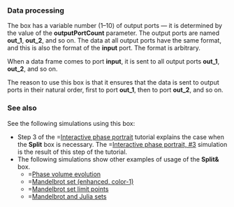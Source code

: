 ### Data processing

The box has a variable number (1&ndash;10) of output ports &mdash; it is determined by the value of the **outputPortCount** parameter.
The output ports are named **out_1**, **out_2**, and so on.
The data at all output ports have the same format, and this is also the format of the **input** port. The format is arbitrary.

When a data frame comes to port **input**, it is sent to all output ports **out_1**, **out_2**, and so on.

The reason to use this box is that it ensures that the data is sent to output ports in their natural order,
first to port **out_1**, then to port **out_2**, and so on.


### See also

See the following simulations using this box:
* Step 3 of the =[Interactive phase portrait](/doc#tut/-/interactive-phase-portrait) tutorial explains the case when the **Split** box is necessary.
  The =[Interactive phase portrait, #3](/editor?sim=interactive-phase-portrait-3) simulation is the result of this step of the tutorial.
* The following simulations show other examples of usage of the **Split&** box.
    * =[Phase volume evolution](/editor?sim=phase-volume-evolution)
    * =[Mandelbrot set (enhanced, color-1)](/editor?sim=mandelbrot-enhanced-color-1)
    * =[Mandelbrot set limit points](/editor?sim=mandelbrot-lim-points)
    * =[Mandelbrot and Julia sets](/editor?sim=mandelbrot-and-julia)
